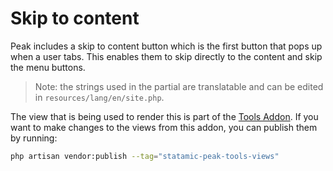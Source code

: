# Skip to content

Peak includes a skip to content button which is the first button that pops up when a user tabs. This enables them to skip directly to the content and skip the menu buttons.

> Note: the strings used in the partial are translatable and can be edited in `resources/lang/en/site.php`.

The view that is being used to render this is part of the [Tools Addon](/getting-started/addons.html#tools). If you want to make changes to the views from this addon, you can publish them by running:

```bash
php artisan vendor:publish --tag="statamic-peak-tools-views"
```
